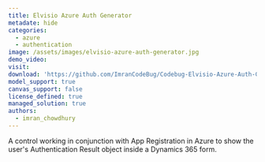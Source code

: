 ```yaml
---
title: Elvisio Azure Auth Generator
metadate: hide
categories:
  - azure
  - authentication
image: /assets/images/elvisio-azure-auth-generator.jpg
demo_video:
visit: 
download: 'https://github.com/ImranCodeBug/Codebug-Elvisio-Azure-Auth-Generator'
model_support: true
canvas_support: false
license_defined: true
managed_solution: true
authors:
  - imran_chowdhury
---
```

A control working in conjunction with App Registration in Azure to show the user's Authentication Result object inside a Dynamics 365 form.
